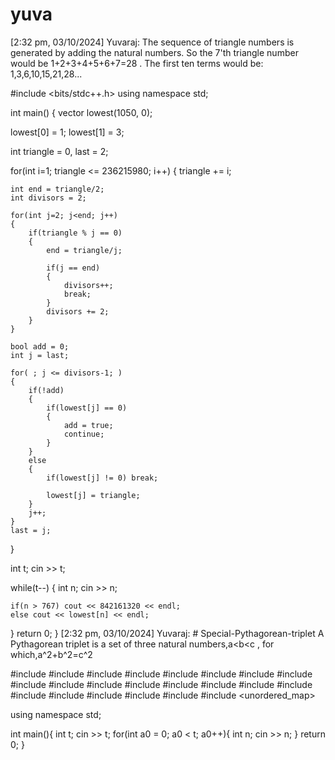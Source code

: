 # yuva
[2:32 pm, 03/10/2024] Yuvaraj: The sequence of triangle numbers is generated by adding the natural numbers. So the 7'th triangle number would be 1+2+3+4+5+6+7=28 . The first ten terms would be: 1,3,6,10,15,21,28...

#include <bits/stdc++.h> using namespace std;

int main() {
vector lowest(1050, 0);

lowest[0] = 1;
lowest[1] = 3;

int triangle = 0, last = 2;
   
for(int i=1; triangle <= 236215980; i++)
{
    triangle += i;                
    
    int end = triangle/2;
    int divisors = 2;
            
    for(int j=2; j<end; j++)
    {
        if(triangle % j == 0)
        {                
            end = triangle/j;
            
            if(j == end)
            {
                divisors++;
                break;
            }
            divisors += 2;
        }
    }
    
    bool add = 0;
    int j = last;
    
    for( ; j <= divisors-1; )
    {
        if(!add)
        {
            if(lowest[j] == 0)
            {
                add = true;     
                continue;
            }                    
        }
        else
        {
            if(lowest[j] != 0) break;                
            
            lowest[j] = triangle;
        }        
        j++;
    }
    last = j;
}

int t;
cin >> t;

while(t--)
{
    int n;
    cin >> n;
    
    if(n > 767) cout << 842161320 << endl;
    else cout << lowest[n] << endl;        
}
return 0;
}
[2:32 pm, 03/10/2024] Yuvaraj: # Special-Pythagorean-triplet
A Pythagorean triplet is a set of three natural numbers,a<b<c , for which,a^2+b^2=c^2

#include <map>
#include <set>
#include <list>
#include <cmath>
#include <ctime>
#include <deque>
#include <queue>
#include <stack>
#include <string>
#include <bitset>
#include <cstdio>
#include <limits>
#include <vector>
#include <climits>
#include <cstring>
#include <cstdlib>
#include <fstream>
#include <numeric>
#include <sstream>
#include <iostream>
#include <algorithm>
#include <unordered_map>

using namespace std;


int main(){
    int t;
    cin >> t;
    for(int a0 = 0; a0 < t; a0++){
        int n;
        cin >> n;
    }
    return 0;
}
